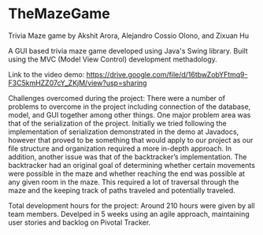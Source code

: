 # TheMazeGame

Trivia Maze game by Akshit Arora, Alejandro Cossio Olono, and Zixuan Hu

A GUI based trivia maze game developed using Java's Swing library. Built using the MVC (Model View Control) development methadology.

Link to the video demo: https://drive.google.com/file/d/16tbwZobYFtmq9-F3C5kmHZZ07cY_ZKjM/view?usp=sharing

Challenges overcomed during the project: There were a number of problems to overcome in the project including connection of the database, model, and GUI together among other things. One major problem area was that of the serialization of the project. Initially we tried following the implementation of serialization demonstrated in the demo at Javadocs, however that proved to be something that would apply to our project as our file structure and organization required a more in-depth approach. In addition, another issue was that of the backtracker’s implementation. The backtracker had an original goal of determining whether certain movements were possible in the maze and whether reaching the end was possible at any given room in the maze. This required a lot of traversal through the maze and the keeping track of paths traveled and potentially traveled.

Total development hours for the project: Around 210 hours were given by all team members. Develped in 5 weeks using an agile approach, maintaining user stories and backlog on Pivotal Tracker.
